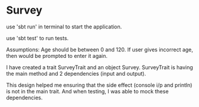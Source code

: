 # Survey
use 'sbt run' in terminal to start the application.

use 'sbt test' to run tests.

Assumptions:
Age should be between 0 and 120. If user gives incorrect age, then would be prompted to enter it again.

I have created a trait SurveyTrait and an object Survey. SurveyTrait is having the main method and 2 dependencies (input and output).

This design helped me ensuring that the side effect (console i/p and println) is not in the main trait.
And when testing, I was able to mock these dependencies.